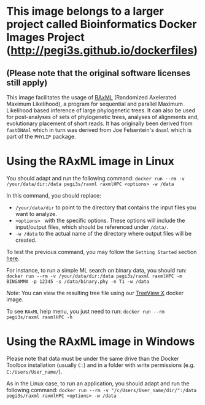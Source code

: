 # This image belongs to a larger project called Bioinformatics Docker Images Project (http://pegi3s.github.io/dockerfiles)
## (Please note that the original software licenses still apply)

This image facilitates the usage of [RAxML](https://sco.h-its.org/exelixis/web/software/raxml/index.html) (Randomized Axelerated Maximum Likelihood), a program for sequential and parallel Maximum Likelihood based inference of large phylogenetic trees. It can also be used for post-analyses of sets of phylogenetic trees, analyses of alignments and, evolutionary placement of short reads.
It has originally been derived from `fastDNAml` which in turn was derived from Joe Felsentein's `dnaml` which is part of the `PHYLIP` package.

# Using the RAxML image in Linux
You should adapt and run the following command: `docker run --rm -v /your/data/dir:/data pegi3s/raxml raxmlHPC <options> -w /data`

In this command, you should replace:
- `/your/data/dir` to point to the directory that contains the input files you want to analyze.
- `<options> ` with the specific  options. These options will include the input/output files, which should be referenced under `/data/`.
- `-w /data` to the actual name of the directory where output files will be created.

To test the previous command, you may follow the `Getting Started` section [here](https://sco.h-its.org/exelixis/web/software/raxml/hands_on.html).

For instance, to run a simple ML search on binary data, you should run: `docker run --rm -v /your/data/dir:/data pegi3s/raxml raxmlHPC -m BINGAMMA -p 12345 -s /data/binary.phy -n T1 -w /data`

*Note*: You can view the resulting tree file using our [TreeView X](https://hub.docker.com/r/pegi3s/treeviewx/) docker image. 

To see `RAxML` help menu, you just need to run:  `docker run --rm pegi3s/raxml raxmlHPC -h`

# Using the RAxML image in Windows

Please note that data must be under the same drive than the Docker Toolbox installation (usually `C:`) and in a folder with write permissions (e.g. `C:/Users/User_name/`).

As in the Linux case, to run an application, you should adapt and run the following command: `docker run --rm -v "/c/Users/User_name/dir/":/data pegi3s/raxml raxmlHPC <options> -w /data`
